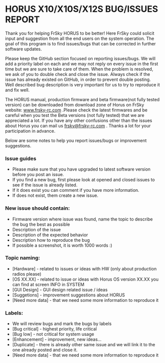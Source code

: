 # HORUS X10/X10S/X12S BUG/ISSUES REPORT

Thank you for helping FrSky HORUS to be better! Here FrSky could solicit input and suggestion from all the end users on the system operation. The goal of this program is to find issues/bugs that can be corrected in further software updates.

Please keep the GitHub section focused on reporting issues/bugs. We will add a priority label on each 
and we may not reply on every issue in the first time but we are sure to take care of them. When the problem is resolved, we 
ask of you to double check and close the issue. Always check if the issue has already existed on GitHub, in order to prevent 
double posting. Well described bug description is very important for us to try to reproduce it and fix well. 

The HORUS manual, production firmware and beta firmware(not fully tested version) can be downloaded from download zone 
of Horus on FrSky website: www.frsky-rc.com .Please check the latest firmwares and be careful when you test the Beta versions (not 
fully tested) that we are appreciated a lot.
If you have any other confusions other than the issues about Horus you can mail us frsky@frsky-rc.com . 
Thanks a lot for your participation in advance.

Below are some notes to help you report issues/bugs or improvement suggestions. 

### Issue guides
* Please make sure that you have upgraded to latest software version before you post an issue. 
* If you find a new bug, first please look at opened and closed issues to see if the issue is already listed.
* If it does exist you can comment if you have more information. 
* If does not exist, them create a new issue. 

### New issue should contain:
* Firmware version where issue was found, name the topic to describe the bug the best as possible 
* Description of the issue 
* Description of the expected behavior
* Description how to reproduce the bug
* If possible a screenshot, it is worth 1000 words :) 

### Topic naming:
* [Hardware] - related to issues or ideas with HW (only about production radios please)
* [OS XX.XX] - related to issue or ideas with Horus OS version XX.XX you can find at screen INFO in SYSTEM
* [GUI Design] - GUI design related issue / ideas
* [Suggetions] - improvement suggestions about HORUS
* [Need more data] - that we need some more information to reproduce it

### Labels:
* We will review bugs and mark the bugs by labels 
* [Bug critical] - highest priority, life critical 
* [Bug low] - not critical for system usage
* [Enhancement] - improvement, new ideas...
* [Duplicate] - there is already other same issue and we will link it to the one already posted and close it.
* [Need more data] - that we need some more information to reproduce it
